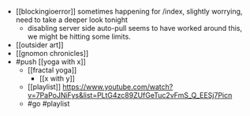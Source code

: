 - [[blockingioerror]] sometimes happening for /index, slightly worrying, need to take a deeper look tonight
	- disabling server side auto-pull seems to have worked around this, we might be hitting some limits.
- [[outsider art]]
- [[gnomon chronicles]]
- #push [[yoga with x]]
	- [[fractal yoga]]
		- [[x with y]]
	- [[playlist]] https://www.youtube.com/watch?v=7PaPoJNiFys&list=PLtG4zc89ZUfGeTuc2vFmS_Q_EESj7Picn
	- #go #playlist